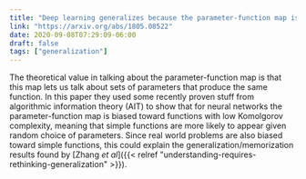 ```yaml
---
title: "Deep learning generalizes because the parameter-function map is biased towards simple functions"
link: "https://arxiv.org/abs/1805.08522"
date: 2020-09-08T07:29:09-06:00
draft: false
tags: ["generalization"]
---
```


The theoretical value in talking about the parameter-function map is that this map lets us talk about sets of parameters that produce the same function. In this paper they used some recently proven stuff from algorithmic information theory (AIT) to show that for neural networks the parameter-function map is biased toward functions with low Komolgorov complexity, meaning that simple functions are more likely to appear given random choice of parameters. Since real world problems are also biased toward simple functions, this could explain the generalization/memorization results found by [Zhang *et al*]({{< relref "understanding-requires-rethinking-generalization" >}}).
